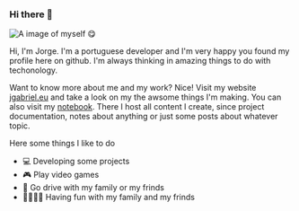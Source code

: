### Hi there 👋

![A image of myself 😋](https://github.com/Wultyc/Wultyc/banner.jpg)

Hi, I'm Jorge. I'm a portuguese developer and I'm very happy you found my profile here on github. I'm always thinking in amazing things to do with techonology.

Want to know more about me and my work? Nice! Visit my website [jgabriel.eu](http://jgabriel.eu) and take a look on my the awsome things I'm making. You can also visit my [notebook](http://notebook.jgabriel.eu). There I host all content I create, since project documentation, notes about anything or just some posts about whatever topic.

Here some things I like to do
- 💻 Developing some projects
- 🎮 Play video games
- 🚗 Go drive with my family or my frinds
- 👨‍👩‍👧‍👦 Having fun with my family and my frinds

